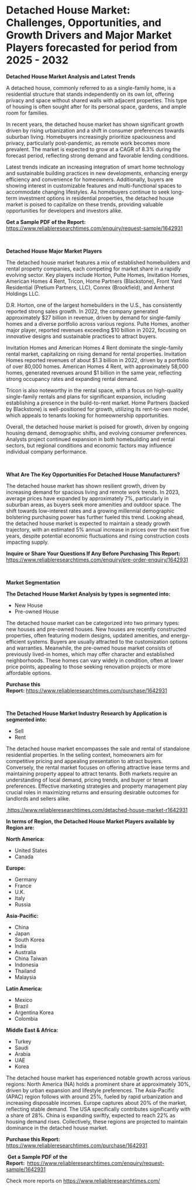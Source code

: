 <p><h1>Detached House Market: Challenges, Opportunities, and Growth Drivers and Major Market Players forecasted for period from 2025 - 2032</h1></p><p><strong>Detached House Market Analysis and Latest Trends</strong></p>
<p><p>A detached house, commonly referred to as a single-family home, is a residential structure that stands independently on its own lot, offering privacy and space without shared walls with adjacent properties. This type of housing is often sought after for its personal space, gardens, and ample room for families. </p><p>In recent years, the detached house market has shown significant growth driven by rising urbanization and a shift in consumer preferences towards suburban living. Homebuyers increasingly prioritize spaciousness and privacy, particularly post-pandemic, as remote work becomes more prevalent. The market is expected to grow at a CAGR of 8.3% during the forecast period, reflecting strong demand and favorable lending conditions.</p><p>Latest trends indicate an increasing integration of smart home technology and sustainable building practices in new developments, enhancing energy efficiency and convenience for homeowners. Additionally, buyers are showing interest in customizable features and multi-functional spaces to accommodate changing lifestyles. As homebuyers continue to seek long-term investment options in residential properties, the detached house market is poised to capitalize on these trends, providing valuable opportunities for developers and investors alike.</p></p>
<p><strong>Get a Sample PDF of the Report:&nbsp;</strong> <a href="https://www.reliableresearchtimes.com/enquiry/request-sample/1642931?utm_campaign=2989&utm_medium=2&utm_source=Github&utm_content=ia&utm_term=04042025&utm_id=detached-house">https://www.reliableresearchtimes.com/enquiry/request-sample/1642931</a></p>
<p>&nbsp;</p>
<p><strong>Detached House Major Market Players</strong></p>
<p><p>The detached house market features a mix of established homebuilders and rental property companies, each competing for market share in a rapidly evolving sector. Key players include Horton, Pulte Homes, Invitation Homes, American Homes 4 Rent, Tricon, Home Partners (Blackstone), Front Yard Residential (Pretium Partners, LLC), Conrex (Brookfield), and Amherst Holdings LLC. </p><p>D.R. Horton, one of the largest homebuilders in the U.S., has consistently reported strong sales growth. In 2022, the company generated approximately $27 billion in revenue, driven by demand for single-family homes and a diverse portfolio across various regions. Pulte Homes, another major player, reported revenues exceeding $10 billion in 2022, focusing on innovative designs and sustainable practices to attract buyers.</p><p>Invitation Homes and American Homes 4 Rent dominate the single-family rental market, capitalizing on rising demand for rental properties. Invitation Homes reported revenues of about $1.3 billion in 2022, driven by a portfolio of over 80,000 homes. American Homes 4 Rent, with approximately 58,000 homes, generated revenues around $1 billion in the same year, reflecting strong occupancy rates and expanding rental demand.</p><p>Tricon is also noteworthy in the rental space, with a focus on high-quality single-family rentals and plans for significant expansion, including establishing a presence in the build-to-rent market. Home Partners (backed by Blackstone) is well-positioned for growth, utilizing its rent-to-own model, which appeals to tenants looking for homeownership opportunities.</p><p>Overall, the detached house market is poised for growth, driven by ongoing housing demand, demographic shifts, and evolving consumer preferences. Analysts project continued expansion in both homebuilding and rental sectors, but regional conditions and economic factors may influence individual company performance.</p></p>
<p>&nbsp;</p>
<p><strong>What Are The Key Opportunities For Detached House Manufacturers?</strong></p>
<p><p>The detached house market has shown resilient growth, driven by increasing demand for spacious living and remote work trends. In 2023, average prices have expanded by approximately 7%, particularly in suburban areas, as buyers seek more amenities and outdoor space. The shift towards low-interest rates and a growing millennial demographic bolstering purchasing power has further fueled this trend. Looking ahead, the detached house market is expected to maintain a steady growth trajectory, with an estimated 5% annual increase in prices over the next five years, despite potential economic fluctuations and rising construction costs impacting supply.</p></p>
<p><strong>Inquire or Share Your Questions If Any Before Purchasing This Report:</strong> <a href="https://www.reliableresearchtimes.com/enquiry/pre-order-enquiry/1642931?utm_campaign=2989&utm_medium=2&utm_source=Github&utm_content=ia&utm_term=04042025&utm_id=detached-house">https://www.reliableresearchtimes.com/enquiry/pre-order-enquiry/1642931</a></p>
<p>&nbsp;</p>
<p><strong>Market Segmentation</strong></p>
<p><strong>The Detached House Market Analysis by types is segmented into:</strong></p>
<p><ul><li>New House</li><li>Pre-owned House</li></ul></p>
<p><p>The detached house market can be categorized into two primary types: new houses and pre-owned houses. New houses are recently constructed properties, often featuring modern designs, updated amenities, and energy-efficient systems. Buyers are usually attracted to the customization options and warranties. Meanwhile, the pre-owned house market consists of previously lived-in homes, which may offer character and established neighborhoods. These homes can vary widely in condition, often at lower price points, appealing to those seeking renovation projects or more affordable options.</p></p>
<p><strong>Purchase this Report:&nbsp;</strong><a href="https://www.reliableresearchtimes.com/purchase/1642931?utm_campaign=2989&utm_medium=2&utm_source=Github&utm_content=ia&utm_term=04042025&utm_id=detached-house">https://www.reliableresearchtimes.com/purchase/1642931</a></p>
<p>&nbsp;</p>
<p><strong>The Detached House Market Industry Research by Application is segmented into:</strong></p>
<p><ul><li>Sell</li><li>Rent</li></ul></p>
<p><p>The detached house market encompasses the sale and rental of standalone residential properties. In the selling context, homeowners aim for competitive pricing and appealing presentation to attract buyers. Conversely, the rental market focuses on offering attractive lease terms and maintaining property appeal to attract tenants. Both markets require an understanding of local demand, pricing trends, and buyer or tenant preferences. Effective marketing strategies and property management play crucial roles in maximizing returns and ensuring desirable outcomes for landlords and sellers alike.</p></p>
<p><a href="https://www.reliableresearchtimes.com/detached-house-market-r1642931?utm_campaign=2989&utm_medium=2&utm_source=Github&utm_content=ia&utm_term=04042025&utm_id=detached-house">&nbsp;https://www.reliableresearchtimes.com/detached-house-market-r1642931</a></p>
<p><strong>In terms of Region, the Detached House Market Players available by Region are:</strong></p>
<p>
    <p> <strong> North America: </strong>
        <ul>
            <li>United States</li>
            <li>Canada</li>
        </ul>
        </p> 
    <p> <strong> Europe: </strong>
        <ul>
            <li>Germany</li>
            <li>France</li>
            <li>U.K.</li>
            <li>Italy</li>
            <li>Russia</li>
        </ul>
        </p> 
    <p> <strong> Asia-Pacific: </strong>
        <ul>
            <li>China</li>
            <li>Japan</li>
            <li>South Korea</li>
            <li>India</li>
            <li>Australia</li>
            <li>China Taiwan</li>
            <li>Indonesia</li>
            <li>Thailand</li>
            <li>Malaysia</li>
        </ul>
        </p> 
    <p> <strong> Latin America: </strong>
        <ul>
            <li>Mexico</li>
            <li>Brazil</li>
            <li>Argentina Korea</li>
            <li>Colombia</li>
        </ul>
        </p> 
    <p> <strong> Middle East & Africa: </strong>
        <ul>
            <li>Turkey</li>
            <li>Saudi</li>
            <li>Arabia</li>
            <li>UAE</li>
            <li>Korea</li>
        </ul>
    </p>
    </p>
<p><p>The detached house market has experienced notable growth across various regions: North America (NA) holds a prominent share at approximately 30%, driven by urban expansion and lifestyle preferences. The Asia-Pacific (APAC) region follows with around 25%, fueled by rapid urbanization and increasing disposable incomes. Europe captures about 20% of the market, reflecting stable demand. The USA specifically contributes significantly with a share of 28%. China is expanding swiftly, expected to reach 22% as housing demand rises. Collectively, these regions are projected to maintain dominance in the detached house market.</p></p>
<p><strong>Purchase this Report: </strong><a href="https://www.reliableresearchtimes.com/purchase/1642931?utm_campaign=2989&utm_medium=2&utm_source=Github&utm_content=ia&utm_term=04042025&utm_id=detached-house">https://www.reliableresearchtimes.com/purchase/1642931</a></p>
<p>&nbsp;<strong>Get a Sample PDF of the Report:&nbsp;&nbsp;</strong><a href="https://www.reliableresearchtimes.com/enquiry/request-sample/1642931?utm_campaign=2989&utm_medium=2&utm_source=Github&utm_content=ia&utm_term=04042025&utm_id=detached-house">https://www.reliableresearchtimes.com/enquiry/request-sample/1642931</a></p>
<p><strong></strong></p>
<p>Check more reports on <a href="https://www.reliableresearchtimes.com/?utm_campaign=2989&utm_medium=2&utm_source=Github&utm_content=ia&utm_term=04042025&utm_id=detached-house">https://www.reliableresearchtimes.com/</a></p>